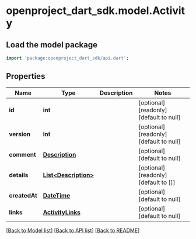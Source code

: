 # openproject_dart_sdk.model.Activity

## Load the model package
```dart
import 'package:openproject_dart_sdk/api.dart';
```

## Properties
Name | Type | Description | Notes
------------ | ------------- | ------------- | -------------
**id** | **int** |  | [optional] [readonly] [default to null]
**version** | **int** |  | [optional] [readonly] [default to null]
**comment** | [**Description**](Description.md) |  | [optional] [default to null]
**details** | [**List&lt;Description&gt;**](Description.md) |  | [optional] [readonly] [default to []]
**createdAt** | [**DateTime**](DateTime.md) |  | [optional] [default to null]
**links** | [**ActivityLinks**](ActivityLinks.md) |  | [optional] [default to null]

[[Back to Model list]](../README.md#documentation-for-models) [[Back to API list]](../README.md#documentation-for-api-endpoints) [[Back to README]](../README.md)


